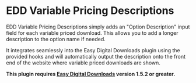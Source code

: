 # EDD Variable Pricing Descriptions

EDD Variable Pricing Descriptions simply adds an "Option Description" input field for each variable priced download. This allows you to add a longer description to the option name if needed. 

It integrates seamlessly into the Easy Digital Downloads plugin using the provided hooks and will automatically output the description onto the front end of the website where variable priced downloads are shown.

**This plugin requires [Easy Digital Downloads](http://wordpress.org/extend/plugins/easy-digital-downloads/ "Easy Digital Downloads") version 1.5.2 or greater.**